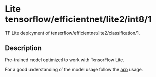 # Lite tensorflow/efficientnet/lite2/int8/1
TF Lite deployment of tensorflow/efficientnet/lite2/classification/1.

<!-- asset-path: legacy -->
<!-- parent-model: tensorflow/efficientnet/lite2/classification/1 -->
<!-- interactive-model-name: tflite_image_classifier -->

## Description
Pre-trained model optimized to work with TensorFlow Lite.


For a good understanding of the model usage follow the
[app](https://github.com/tensorflow/examples/blob/master/lite/examples/image_classification/android/lib_support/src/main/java/org/tensorflow/lite/examples/classification/tflite/Classifier.java)
usage.

